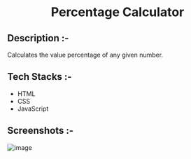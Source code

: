 # <p align="center">Percentage Calculator</p>

## Description :-

Calculates the value percentage of any given number.

## Tech Stacks :-

- HTML
- CSS
- JavaScript

## Screenshots :-

![image](https://github.com/Rakesh9100/CalcDiverse/assets/73993775/83b65295-f4c6-4f74-b1b7-08d5aa3b9d1f)
